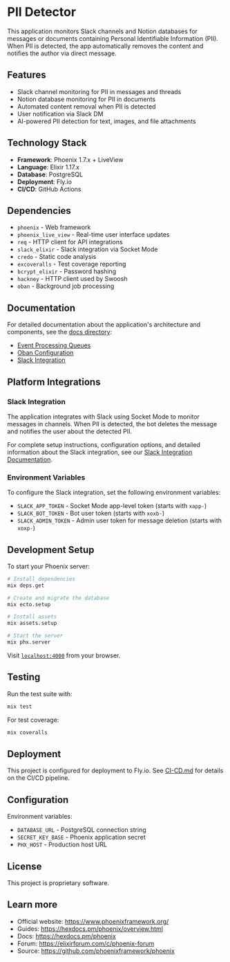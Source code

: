 # PII Detector

This application monitors Slack channels and Notion databases for messages or documents containing Personal Identifiable Information (PII). When PII is detected, the app automatically removes the content and notifies the author via direct message.

## Features

- Slack channel monitoring for PII in messages and threads
- Notion database monitoring for PII in documents
- Automated content removal when PII is detected
- User notification via Slack DM
- AI-powered PII detection for text, images, and file attachments

## Technology Stack

- **Framework**: Phoenix 1.7.x + LiveView
- **Language**: Elixir 1.17.x
- **Database**: PostgreSQL
- **Deployment**: Fly.io
- **CI/CD**: GitHub Actions

## Dependencies

- `phoenix` - Web framework
- `phoenix_live_view` - Real-time user interface updates
- `req` - HTTP client for API integrations
- `slack_elixir` - Slack integration via Socket Mode
- `credo` - Static code analysis
- `excoveralls` - Test coverage reporting
- `bcrypt_elixir` - Password hashing
- `hackney` - HTTP client used by Swoosh
- `oban` - Background job processing

## Documentation

For detailed documentation about the application's architecture and components, see the [docs directory](docs/README.md):

- [Event Processing Queues](docs/architecture/event_processing_queues.md)
- [Oban Configuration](docs/architecture/oban_configuration.md)
- [Slack Integration](docs/architecture/slack_integration.md)

## Platform Integrations

### Slack Integration

The application integrates with Slack using Socket Mode to monitor messages in channels. When PII is detected, the bot deletes the message and notifies the user about the detected PII.

For complete setup instructions, configuration options, and detailed information about the Slack integration, see our [Slack Integration Documentation](docs/architecture/slack_integration.md).

### Environment Variables

To configure the Slack integration, set the following environment variables:
- `SLACK_APP_TOKEN` - Socket Mode app-level token (starts with `xapp-`)
- `SLACK_BOT_TOKEN` - Bot user token (starts with `xoxb-`)
- `SLACK_ADMIN_TOKEN` - Admin user token for message deletion (starts with `xoxp-`)

## Development Setup

To start your Phoenix server:

```bash
# Install dependencies
mix deps.get

# Create and migrate the database
mix ecto.setup

# Install assets
mix assets.setup

# Start the server
mix phx.server
```

Visit [`localhost:4000`](http://localhost:4000) from your browser.

## Testing

Run the test suite with:

```bash
mix test
```

For test coverage:

```bash
mix coveralls
```

## Deployment

This project is configured for deployment to Fly.io. See [CI-CD.md](CI-CD.md) for details on the CI/CD pipeline.

## Configuration

Environment variables:
- `DATABASE_URL` - PostgreSQL connection string
- `SECRET_KEY_BASE` - Phoenix application secret
- `PHX_HOST` - Production host URL

## License

This project is proprietary software.

## Learn more

  * Official website: https://www.phoenixframework.org/
  * Guides: https://hexdocs.pm/phoenix/overview.html
  * Docs: https://hexdocs.pm/phoenix
  * Forum: https://elixirforum.com/c/phoenix-forum
  * Source: https://github.com/phoenixframework/phoenix
